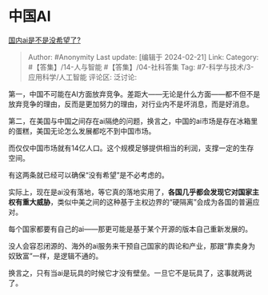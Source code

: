 # 中国AI
[国内ai是不是没希望了?](https://www.zhihu.com/question/644344135/answer/3403144501)

> Author: #Anonymity
> Last update: [编辑于 2024-02-21]
> Link:
> Category: #【答集】/14-人与智能 #【答集】/04-社科答集
> Tag: #7-科学与技术/3-应用科学/人工智能
> 评论区:
> 泛讨论:

第一，中国不可能在AI方面放弃竞争。差距大——无论是什么方面——都不但不是放弃竞争的理由，反而是更加努力的理由，对行业内不是坏消息，而是好消息。

第二，在美国与中国之间存在ai隔绝的问题，换言之，中国的ai市场是存在冰箱里的蛋糕，美国无论怎么发展都吃不到中国市场。

而仅仅中国市场就有14亿人口。这个规模足够提供相当的利润，支撑一定的生存空间。

有这两条就已经可以确保“没有希望”是不必考虑的。

实际上，现在是ai没有落地，等它真的落地实用了，**各国几乎都会发现它对国家主权有重大威胁**，类似中美之间的这种基于主权边界的“硬隔离”会成为各国的普遍应对。

每个国家都要有自己的ai——那更可能是基于某个开源的版本自己重新发展的。

没人会容忍闭源的、海外的ai服务来干预自己国家的舆论和产业，那跟“靠卖身为奴致富”一样，是逻辑不通的。

换言之，只有当ai是玩具的时候它才没有壁垒。一旦它不是玩具了，这事就两说了。
